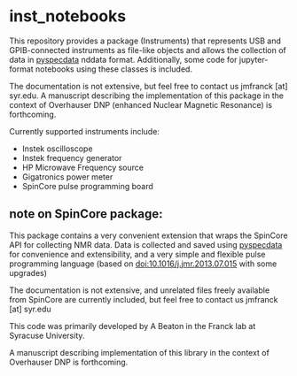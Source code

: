 # inst_notebooks

This repository provides a package (Instruments) that represents USB and GPIB-connected instruments as file-like objects and allows the collection of data in [pyspecdata](http://jmfrancklab.github.io/pyspecdata) nddata format.  Additionally, some code for jupyter-format notebooks using these classes is included.

The documentation is not extensive, but feel free to contact us jmfranck [at] syr.edu.  A manuscript describing the implementation of this package in the context of Overhauser DNP (enhanced Nuclear Magnetic Resonance) is forthcoming.

Currently supported instruments include:

* Instek oscilloscope
* Instek frequency generator
* HP Microwave Frequency source
* Gigatronics power meter
* SpinCore pulse programming board

## note on SpinCore package:

This package contains a very convenient extension that wraps the SpinCore API for collecting NMR data.  Data is collected and saved using [pyspecdata](https://jmfrancklab.github.io/pyspecdata) for convenience and extensibility, and a very simple and flexible pulse programming language (based on [doi:10.1016/j.jmr.2013.07.015](http://doi.org/10.1016/j.jmr.2013.07.015) with some upgrades)

The documentation is not extensive, and unrelated files freely available from SpinCore are currently included, but feel free to contact us jmfranck [at] syr.edu

This code was primarily developed by A Beaton in the Franck lab at Syracuse University.

A manuscript describing implementation of this library in the context of Overhauser DNP is forthcoming.
